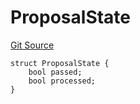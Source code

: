 # ProposalState
[Git Source](https://github.com/kalidao/keep/blob/4ba354e122c2e294d53e3539ad035bb2950c6c96/src/extensions/dao/Kali.sol)


```solidity
struct ProposalState {
    bool passed;
    bool processed;
}
```

